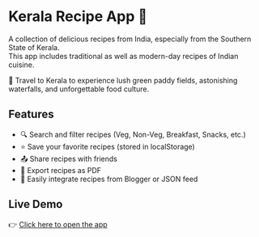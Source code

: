 # Kerala Recipe App 🍲

A collection of delicious recipes from India, especially from the Southern State of Kerala.  
This app includes traditional as well as modern-day recipes of Indian cuisine.  

🌿 Travel to Kerala to experience lush green paddy fields, astonishing waterfalls, and unforgettable food culture.

## Features
- 🔍 Search and filter recipes (Veg, Non-Veg, Breakfast, Snacks, etc.)
- ⭐ Save your favorite recipes (stored in localStorage)
- 📤 Share recipes with friends
- 📄 Export recipes as PDF
- 📡 Easily integrate recipes from Blogger or JSON feed

## Live Demo
👉 [Click here to open the app](https://your-username.github.io/recipe-app/)


